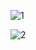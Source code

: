 ![1](https://user-images.githubusercontent.com/54885057/71759719-c5d8e000-2ee3-11ea-9b9a-2ce62e31ca17.png)

![2](https://user-images.githubusercontent.com/54885057/71759720-c6717680-2ee3-11ea-89d1-e7e599ce4d3c.png)
